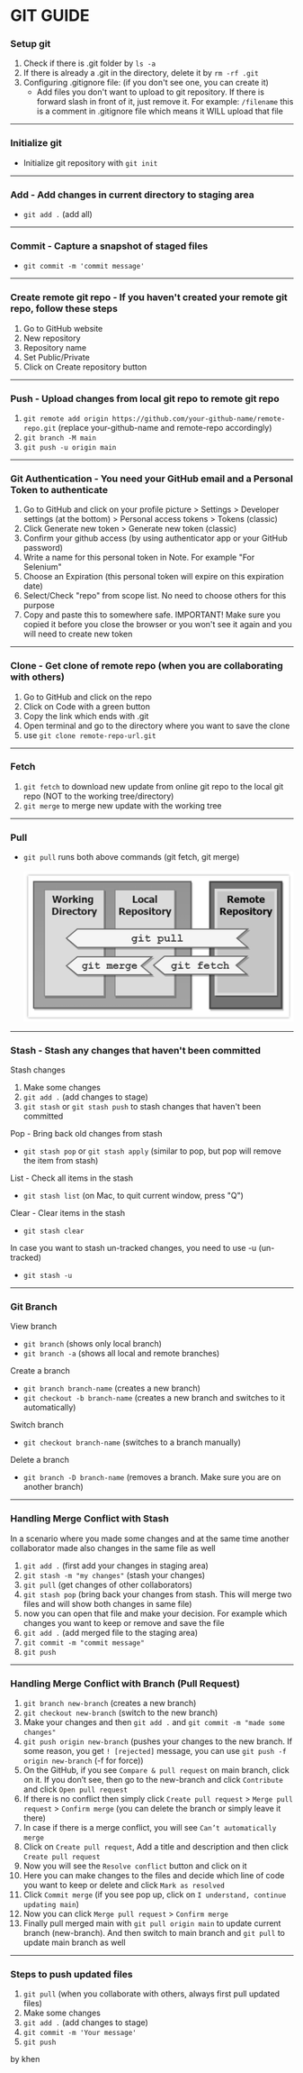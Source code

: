 # GIT GUIDE

### Setup git

1. Check if there is .git folder by `ls -a`
2. If there is already a .git in the directory, delete it by `rm -rf .git`
3. Configuring .gitignore file: (if you don't see one, you can create it)
   - Add files you don't want to upload to git repository. If there is forward slash in front of it, just remove it.
     For example: `/filename` this is a comment in .gitignore file which means it WILL upload that file

---

### Initialize git

- Initialize git repository with `git init`

---

### Add - Add changes in current directory to staging area

- `git add .` (add all)

---

### Commit - Capture a snapshot of staged files

- `git commit -m 'commit message'`

---

### Create remote git repo - If you haven't created your remote git repo, follow these steps

1. Go to GitHub website
2. New repository
3. Repository name
4. Set Public/Private
5. Click on Create repository button

---

### Push - Upload changes from local git repo to remote git repo

1. `git remote add origin https://github.com/your-github-name/remote-repo.git` (replace your-github-name and remote-repo accordingly)
2. `git branch -M main`
3. `git push -u origin main`

---

### Git Authentication - You need your GitHub email and a Personal Token to authenticate

1. Go to GitHub and click on your profile picture > Settings > Developer settings (at the bottom) > Personal access tokens > Tokens (classic)
2. Click Generate new token > Generate new token (classic)
3. Confirm your github access (by using authenticator app or your GitHub password)
4. Write a name for this personal token in Note. For example "For Selenium"
5. Choose an Expiration (this personal token will expire on this expiration date)
6. Select/Check "repo" from scope list. No need to choose others for this purpose
7. Copy and paste this to somewhere safe. IMPORTANT! Make sure you copied it before you close the browser or you won't see it again and you will need to create new token

---

### Clone - Get clone of remote repo (when you are collaborating with others)

1. Go to GitHub and click on the repo
2. Click on Code with a green button
3. Copy the link which ends with .git
4. Open terminal and go to the directory where you want to save the clone
5. use `git clone remote-repo-url.git`

---

### Fetch

1. `git fetch` to download new update from online git repo to the local git repo (NOT to the working tree/directory)
2. `git merge` to merge new update with the working tree

---

### Pull

- `git pull` runs both above commands (git fetch, git merge)
  <br><br>![this is alt text: an image of git fetch, merge, pull](git-fetch-pull.gif)

---

### Stash - Stash any changes that haven't been committed

Stash changes

1. Make some changes
2. `git add .` (add changes to stage)
3. `git stash` or `git stash push` to stash changes that haven't been committed

Pop - Bring back old changes from stash

- `git stash pop` or `git stash apply` (similar to pop, but pop will remove the item from stash)

List - Check all items in the stash

- `git stash list` (on Mac, to quit current window, press "Q")

Clear - Clear items in the stash

- `git stash clear`

In case you want to stash un-tracked changes, you need to use -u (un-tracked)

- `git stash -u`

---

### Git Branch

View branch

- `git branch` (shows only local branch)
- `git branch -a` (shows all local and remote branches)

Create a branch

- `git branch branch-name` (creates a new branch)
- `git checkout -b branch-name` (creates a new branch and switches to it automatically)

Switch branch

- `git checkout branch-name` (switches to a branch manually)

Delete a branch

- `git branch -D branch-name` (removes a branch. Make sure you are on another branch)

---

### Handling Merge Conflict with Stash

In a scenario where you made some changes and at the same time another collaborator made also changes in the same file as well

1. `git add .` (first add your changes in staging area)
2. `git stash -m "my changes"` (stash your changes)
3. `git pull` (get changes of other collaborators)
4. `git stash pop` (bring back your changes from stash. This will merge two files and will show both changes in same file)
5. now you can open that file and make your decision. For example which changes you want to keep or remove and save the file
6. `git add .` (add merged file to the staging area)
7. `git commit -m "commit message"`
8. `git push`

---

### Handling Merge Conflict with Branch (Pull Request)

1. `git branch new-branch` (creates a new branch)
2. `git checkout new-branch` (switch to the new branch)
3. Make your changes and then `git add .` and `git commit -m "made some changes"`
4. `git push origin new-branch` (pushes your changes to the new branch. If some reason, you get `! [rejected]` message, you can use `git push -f origin new-branch` (-f for force))
5. On the GitHub, if you see `Compare & pull request` on main branch, click on it. If you don’t see, then go to the new-branch and click `Contribute` and click `Open pull request`
6. If there is no conflict then simply click `Create pull request` > `Merge pull request` > `Confirm merge` (you can delete the branch or simply leave it there)
7. In case if there is a merge conflict, you will see `Can’t automatically merge`
8. Click on `Create pull request`, Add a title and description and then click `Create pull request`
9. Now you will see the `Resolve conflict` button and click on it
10. Here you can make changes to the files and decide which line of code you want to keep or delete and click `Mark as resolved`
11. Click `Commit merge` (if you see pop up, click on `I understand, continue updating main`)
12. Now you can click `Merge pull request` > `Confirm merge`
13. Finally pull merged main with `git pull origin main` to update current branch (new-branch). And then switch to main branch and `git pull` to update main branch as well

---

### Steps to push updated files

1. `git pull` (when you collaborate with others, always first pull updated files)
2. Make some changes
3. `git add .` (add changes to stage)
4. `git commit -m 'Your message'`
5. `git push`

by khen
